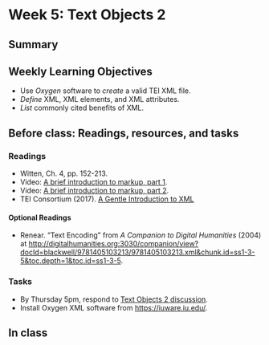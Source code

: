 # Week 5: Text Objects 2


## Summary
 

## Weekly Learning Objectives
 - Use _Oxygen_ software to _create_ a valid TEI XML file.
 - _Define_ XML, XML elements, and XML attributes.
 - _List_ commonly cited benefits of XML.

## Before class: Readings, resources, and tasks
### Readings
- Witten, Ch. 4, pp. 152-213.
- Video: [A brief introduction to markup, part 1](https://www.youtube.com/watch?v=Z2Nsq613uHk).
- Video: [A brief introduction to markup, part 2](https://www.youtube.com/watch?v=JhhKyyP0e18).
- TEI Consortium (2017). [A Gentle Introduction to XML](http://www.tei-c.org/release/doc/tei-p5-doc/en/html/SG.html)

#### Optional Readings
- Renear. “Text Encoding” from _A Companion to Digital Humanities_ (2004) at <http://digitalhumanities.org:3030/companion/view?docId=blackwell/9781405103213/9781405103213.xml&chunk.id=ss1-3-5&toc.depth=1&toc.id=ss1-3-5>.

### Tasks
- By Thursday 5pm, respond to [Text Objects 2 discussion](https://github.com/jawalsh/z652-Digital-Libraries/discussions/6).
- Install Oxygen XML software from <https://iuware.iu.edu/>.

## In class
<!--


Text Objects, Part 2 (XML)
### Before Class
#### Readings



### In-class
* From last week: OCR on the command line with Tesseract
* Installing command-line tools:
	* Windows Installers
		* Tesseract: <https://sourceforge.net/projects/tesseract-ocr-alt/files/tesseract-ocr-setup-3.02.02.exe/download>
		* ImageMagick: <https://www.imagemagick.org/download/binaries/ImageMagick-7.0.7-0-Q16-x64-dll.exe>
	* MacOS Package managers
		* [Homebrew](http://brew.sh)
		* [MacPorts](http://macports.org)
* XML Discussion		
* *Tech Talk:* Oxygen XML Editor (Available from  [IUWare](http://iuware.iu.edu/) for Mac, Windows, and Linux)
	* IU Ware
	* New files
	* Validation/Well-formedness checking
* XML/Oxygen Lab


*Tech Talk:* Oxygen XML Editor (Available from  [IUWare](http://iuware.iu.edu/) for Mac, Windows, and Linux)

*Lab:* Editing and validating XML files in Oxygen
* Chapter 8 of Witten, Bainbridge, and Nichols’ _How to Build a Digital Library_ (2010), available through IUCAT at <http://kg6ek7cq2b.search.serialssolutions.com/?V=1.0&L=KG6EK7CQ2B&S=JCs&C=TC0000298940&T=marc>


*Tech Talk:* [FineReader](http://finereader.abbyy.com) and [Tesseract-OCR](https://code.google.com/p/

-->
